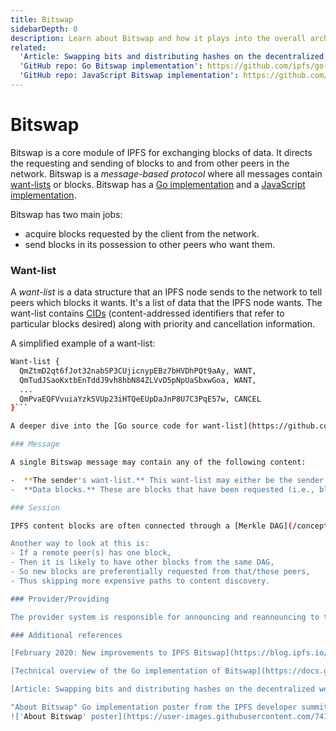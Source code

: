```yaml
---
title: Bitswap
sidebarDepth: 0
description: Learn about Bitswap and how it plays into the overall architecture of IPFS, the InterPlanetary File System.
related:
  'Article: Swapping bits and distributing hashes on the decentralized web (Textile)': https://medium.com/textileio/swapping-bits-and-distributing-hashes-on-the-decentralized-web-5da98a3507
  'GitHub repo: Go Bitswap implementation': https://github.com/ipfs/go-bitswap
  'GitHub repo: JavaScript Bitswap implementation': https://github.com/ipfs/js-ipfs-bitswap
---
```


# Bitswap

Bitswap is a core module of IPFS for exchanging blocks of data. It directs the requesting and sending of blocks to and from other peers in the network. Bitswap is a _message-based protocol_ where all messages contain [want-lists](#want-list) or blocks. Bitswap has a [Go implementation](https://github.com/ipfs/go-bitswap) and a [JavaScript implementation](https://github.com/ipfs/js-ipfs-bitswap).

Bitswap has two main jobs:
- acquire blocks requested by the client from the network.
- send blocks in its possession to other peers who want them.

### Want-list

A _want-list_ is a data structure that an IPFS node sends to the network to tell peers which blocks it wants. It's a list of data that the IPFS node wants. The want-list contains [CIDs](/concepts/content-addressing/) (content-addressed identifiers that refer to particular blocks desired) along with priority and cancellation information.

A simplified example of a want-list:
```sh
Want-list {
  QmZtmD2qt6fJot32nabSP3CUjicnypEBz7bHVDhPQt9aAy, WANT,
  QmTudJSaoKxtbEnTddJ9vh8hbN84ZLVvD5pNpUaSbxwGoa, WANT,
  ...
  QmPvaEQFVvuiaYzkSVUp23iHTQeEUpDaJnP8U7C3PqE57w, CANCEL
}```

A deeper dive into the [Go source code for want-list](https://github.com/ipfs/go-bitswap/blob/master/wantlist/wantlist.go).

### Message

A single Bitswap message may contain any of the following content:

-  **The sender's want-list.** This want-list may either be the sender's complete want-list or just the changes to the sender's want-list that the receiver needs to know.
-  **Data blocks.** These are blocks that have been requested (i.e., blocks in the sender's want-list, as far as the receiver is aware at the time of message receipt).

### Session

IPFS content blocks are often connected through a [Merkle DAG](/concepts/merkle-dag/). If a sender's block requests are related, a mechanism called a _Bitswap session_ in the Go implementation can optimize block requests sent to other peers. This mechanism can increase transfer speed and reduce the number of duplicate blocks on the network. Active peers are favored, as they are tracked relative to them having the requested blocks and how quickly they respond.

Another way to look at this is:
- If a remote peer(s) has one block,
- Then it is likely to have other blocks from the same DAG,
- So new blocks are preferentially requested from that/those peers,
- Thus skipping more expensive paths to content discovery.

### Provider/Providing

The provider system is responsible for announcing and reannouncing to the IPFS network that a node has content. If a node cannot find content with connected peers, it will query a content routing system (usually a form of [DHT](/concepts/dht/)) to locate a peer with the content.

### Additional references

[February 2020: New improvements to IPFS Bitswap](https://blog.ipfs.io/2020-02-14-improved-bitswap-for-container-distribution/)

[Technical overview of the Go implementation of Bitswap](https://docs.google.com/presentation/d/1mbFFGIIKNvboHyLn-k26egOSWkt9nXjlNbxpmCEQfqQ/edit#slide=id.p)

[Article: Swapping bits and distributing hashes on the decentralized web (Textile)](https://medium.com/textileio/swapping-bits-and-distributing-hashes-on-the-decentralized-web-5da98a3507)

"About Bitswap" Go implementation poster from the IPFS developer summit in Berlin in July 2018:
!['About Bitswap' poster](https://user-images.githubusercontent.com/74178/43230914-f818dab2-901e-11e8-876b-73ba6a084f76.jpg "Bitswap-Poster_Berlin-July-2018")

